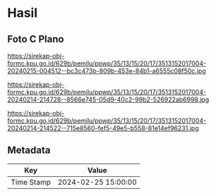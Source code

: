 # Hasil

## Foto C Plano

https://sirekap-obj-formc.kpu.go.id/629b/pemilu/ppwp/35/13/15/20/17/3513152017004-20240215-004512--bc3c473b-809b-453e-84b1-a6555c08f50c.jpg

https://sirekap-obj-formc.kpu.go.id/629b/pemilu/ppwp/35/13/15/20/17/3513152017004-20240214-214728--8566e745-05d9-40c2-99b2-526922ab6998.jpg

https://sirekap-obj-formc.kpu.go.id/629b/pemilu/ppwp/35/13/15/20/17/3513152017004-20240214-214522--715e8560-fef5-49e5-b558-81e14ef96231.jpg


## Metadata

| Key        | Value               |
| ---------- | ------------------- |
| Time Stamp | 2024-02-25 15:00:00 |



